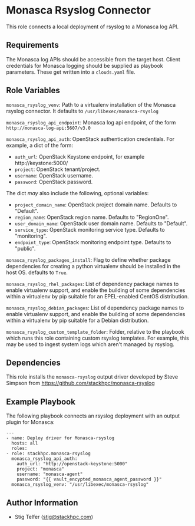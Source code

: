 Monasca Rsyslog Connector
=========================

This role connects a local deployment of rsyslog to a Monasca log API.

Requirements
------------

The Monasca log APIs should be accessible from the target host.  Client
credentials for Monasca logging should be supplied as playbook parameters.
These get written into a `clouds.yaml` file.

Role Variables
--------------

`monasca_rsyslog_venv`: Path to a virtualenv installation of the Monasca rsyslog connector.
It defaults to `/usr/libexec/monasca-rsyslog`

`monasca_rsyslog_api_endpoint`: Monasca log api endpoint,
of the form `http://monasca-log-api:5607/v3.0`

`monasca_rsyslog_api_auth`: OpenStack authentication credentials.  For
example, a dict of the form:
* `auth_url`: OpenStack Keystone endpoint, for example http://keystone:5000/
* `project`: OpenStack tenant/project.
* `username`: OpenStack username.
* `password`: OpenStack password.

The dict *may* also include the following, optional variables:
* `project_domain_name`: OpenStack project domain name. Defaults to "Default".
* `region_name`: OpenStack region name. Defaults to "RegionOne".
* `user_domain_name`: OpenStack user domain name. Defaults to "Default".
* `service_type`: OpenStack monitoring service type. Defaults to "monitoring".
* `endpoint_type`: OpenStack monitoring endpoint type. Defaults to "public".

`monasca_rsyslog_packages_install`: Flag to define whether package dependencies
for creating a python virtualenv should be installed in the host OS.
defaults to `True`.

`monasca_rsyslog_rhel_packages`: List of dependency package names to enable virtualenv
support, and enable the building of some dependencies within a virtualenv by pip suitable
for an EPEL-enabled CentOS distribution.

`monasca_rsyslog_debian_packages`: List of dependency package names to enable virtualenv
support, and enable the building of some dependencies within a virtualenv by pip suitable
for a Debian distribution.

`monasca_rsyslog_custom_template_folder`: Folder, relative to the playbook which runs
this role containing custom rsyslog templates. For example, this may be used to ingest
system logs which aren't managed by rsyslog.

Dependencies
------------

This role installs the `monasca-rsyslog` output driver developed by Steve Simpson from
https://github.com/stackhpc/monasca-rsyslog


Example Playbook
----------------

The following playbook connects an rsyslog deployment with an output plugin for Monasca:

    ---
    - name: Deploy driver for Monasca-rsyslog
      hosts: all
      roles:
	- role: stackhpc.monasca-rsyslog
	  monasca_rsyslog_api_auth:
	    auth_url: "http://openstack-keystone:5000"
	    project: "monasca"
	    username: "monasca-agent"
	    password: "{{ vault_encypted_monasca_agent_password }}"
	  monasca_rsyslog_venv: "/usr/libexec/monasca-rsyslog"

Author Information
------------------

- Stig Telfer (<stig@stackhpc.com>)
